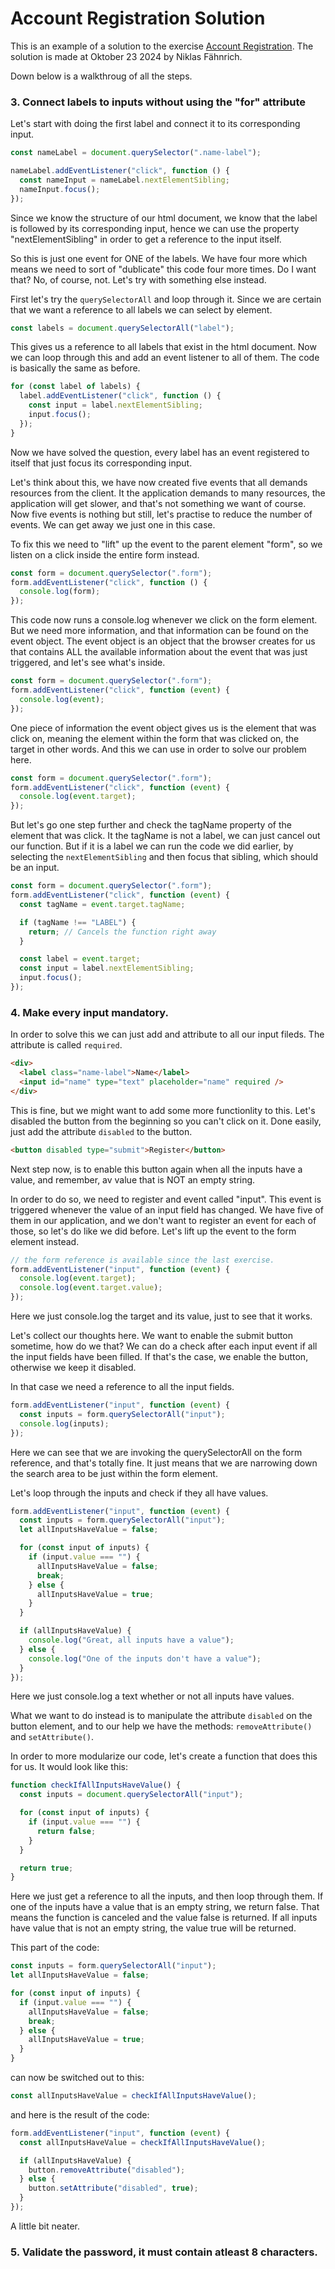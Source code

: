 # Account Registration Solution

This is an example of a solution to the exercise [Account Registration](https://github.com/jensen-frontend-2024/exercise-js-account-registration). The solution is made at Oktober 23 2024 by Niklas Fähnrich.

Down below is a walkthroug of all the steps.

### 3. Connect labels to inputs without using the "for" attribute

Let's start with doing the first label and connect it to its corresponding input.

```js
const nameLabel = document.querySelector(".name-label");

nameLabel.addEventListener("click", function () {
  const nameInput = nameLabel.nextElementSibling;
  nameInput.focus();
});
```

Since we know the structure of our html document, we know that the label is followed by its corresponding input, hence we can use the property "nextElementSibling" in order to get a reference to the input itself.

So this is just one event for ONE of the labels. We have four more which means we need to sort of "dublicate" this code four more times. Do I want that? No, of course, not. Let's try with something else instead.

First let's try the `querySelectorAll` and loop through it. Since we are certain that we want a reference to all labels we can select by element.

```js
const labels = document.querySelectorAll("label");
```

This gives us a reference to all labels that exist in the html document. Now we can loop through this and add an event listener to all of them. The code is basically the same as before.

```js
for (const label of labels) {
  label.addEventListener("click", function () {
    const input = label.nextElementSibling;
    input.focus();
  });
}
```

Now we have solved the question, every label has an event registered to itself that just focus its corresponding input.

Let's think about this, we have now created five events that all demands resources from the client. It the application demands to many resources, the application will get slower, and that's not something we want of course. Now five events is nothing but still, let's practise to reduce the number of events. We can get away we just one in this case.

To fix this we need to "lift" up the event to the parent element "form", so we listen on a click inside the entire form instead.

```js
const form = document.querySelector(".form");
form.addEventListener("click", function () {
  console.log(form);
});
```

This code now runs a console.log whenever we click on the form element. But we need more information, and that information can be found on the event object. The event object is an object that the browser creates for us that contains ALL the available information about the event that was just triggered, and let's see what's inside.

```js
const form = document.querySelector(".form");
form.addEventListener("click", function (event) {
  console.log(event);
});
```

One piece of information the event object gives us is the element that was click on, meaning the element within the form that was clicked on, the target in other words. And this we can use in order to solve our problem here.

```js
const form = document.querySelector(".form");
form.addEventListener("click", function (event) {
  console.log(event.target);
});
```

But let's go one step further and check the tagName property of the element that was click. It the tagName is not a label, we can just cancel out our function. But if it is a label we can run the code we did earlier, by selecting the `nextElementSibling` and then focus that sibling, which should be an input.

```js
const form = document.querySelector(".form");
form.addEventListener("click", function (event) {
  const tagName = event.target.tagName;

  if (tagName !== "LABEL") {
    return; // Cancels the function right away
  }

  const label = event.target;
  const input = label.nextElementSibling;
  input.focus();
});
```

### 4. Make every input mandatory.

In order to solve this we can just add and attribute to all our input fileds. The attribute is called `required`.

```html
<div>
  <label class="name-label">Name</label>
  <input id="name" type="text" placeholder="name" required />
</div>
```

This is fine, but we might want to add some more functionlity to this. Let's disabled the button from the beginning so you can't click on it. Done easily, just add the attribute `disabled` to the button.

```html
<button disabled type="submit">Register</button>
```

Next step now, is to enable this button again when all the inputs have a value, and remember, av value that is NOT an empty string.

In order to do so, we need to register and event called "input". This event is triggered whenever the value of an input field has changed. We have five of them in our application, and we don't want to register an event for each of those, so let's do like we did before. Let's lift up the event to the form element instead.

```js
// the form reference is available since the last exercise.
form.addEventListener("input", function (event) {
  console.log(event.target);
  console.log(event.target.value);
});
```

Here we just console.log the target and its value, just to see that it works.

Let's collect our thoughts here. We want to enable the submit button sometime, how do we that? We can do a check after each input event if all the input fields have been filled. If that's the case, we enable the button, otherwise we keep it disabled.

In that case we need a reference to all the input fields.

```js
form.addEventListener("input", function (event) {
  const inputs = form.querySelectorAll("input");
  console.log(inputs);
});
```

Here we can see that we are invoking the querySelectorAll on the form reference, and that's totally fine. It just means that we are narrowing down the search area to be just within the form element.

Let's loop through the inputs and check if they all have values.

```js
form.addEventListener("input", function (event) {
  const inputs = form.querySelectorAll("input");
  let allInputsHaveValue = false;

  for (const input of inputs) {
    if (input.value === "") {
      allInputsHaveValue = false;
      break;
    } else {
      allInputsHaveValue = true;
    }
  }

  if (allInputsHaveValue) {
    console.log("Great, all inputs have a value");
  } else {
    console.log("One of the inputs don't have a value");
  }
});
```

Here we just console.log a text whether or not all inputs have values.

What we want to do instead is to manipulate the attribute `disabled` on the button element, and to our help we have the methods: `removeAttribute()` and `setAttribute()`.

In order to more modularize our code, let's create a function that does this for us. It would look like this:

```js
function checkIfAllInputsHaveValue() {
  const inputs = document.querySelectorAll("input");

  for (const input of inputs) {
    if (input.value === "") {
      return false;
    }
  }

  return true;
}
```

Here we just get a reference to all the inputs, and then loop through them. If one of the inputs have a value that is an empty string, we return false. That means the function is canceled and the value false is returned. If all inputs have value that is not an empty string, the value true will be returned.

This part of the code:

```js
const inputs = form.querySelectorAll("input");
let allInputsHaveValue = false;

for (const input of inputs) {
  if (input.value === "") {
    allInputsHaveValue = false;
    break;
  } else {
    allInputsHaveValue = true;
  }
}
```

can now be switched out to this:

```js
const allInputsHaveValue = checkIfAllInputsHaveValue();
```

and here is the result of the code:

```js
form.addEventListener("input", function (event) {
  const allInputsHaveValue = checkIfAllInputsHaveValue();

  if (allInputsHaveValue) {
    button.removeAttribute("disabled");
  } else {
    button.setAttribute("disabled", true);
  }
});
```

A little bit neater.

### 5. Validate the password, it must contain atleast 8 characters.

